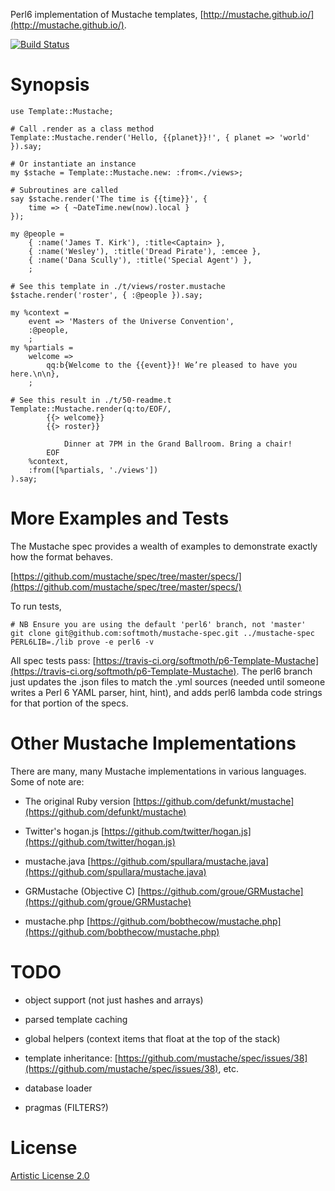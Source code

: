 Perl6 implementation of Mustache templates, [http://mustache.github.io/](http://mustache.github.io/).

[![Build Status](https://travis-ci.org/softmoth/p6-Template-Mustache.svg?branch=master)](https://travis-ci.org/softmoth/p6-Template-Mustache)

Synopsis
========

    use Template::Mustache;

    # Call .render as a class method
    Template::Mustache.render('Hello, {{planet}}!', { planet => 'world' }).say;

    # Or instantiate an instance
    my $stache = Template::Mustache.new: :from<./views>;

    # Subroutines are called
    say $stache.render('The time is {{time}}', {
        time => { ~DateTime.new(now).local }
    });

    my @people =
        { :name('James T. Kirk'), :title<Captain> },
        { :name('Wesley'), :title('Dread Pirate'), :emcee },
        { :name('Dana Scully'), :title('Special Agent') },
        ;

    # See this template in ./t/views/roster.mustache
    $stache.render('roster', { :@people }).say;

    my %context =
        event => 'Masters of the Universe Convention',
        :@people,
        ;
    my %partials =
        welcome =>
            qq:b{Welcome to the {{event}}! We’re pleased to have you here.\n\n},
        ;

    # See this result in ./t/50-readme.t
    Template::Mustache.render(q:to/EOF/,
            {{> welcome}}
            {{> roster}}

                Dinner at 7PM in the Grand Ballroom. Bring a chair!
            EOF
        %context,
        :from([%partials, './views'])
    ).say;

More Examples and Tests
=======================

The Mustache spec provides a wealth of examples to demonstrate exactly how the format behaves.

[https://github.com/mustache/spec/tree/master/specs/](https://github.com/mustache/spec/tree/master/specs/)

To run tests,

    # NB Ensure you are using the default 'perl6' branch, not 'master'
    git clone git@github.com:softmoth/mustache-spec.git ../mustache-spec
    PERL6LIB=./lib prove -e perl6 -v

All spec tests pass: [https://travis-ci.org/softmoth/p6-Template-Mustache](https://travis-ci.org/softmoth/p6-Template-Mustache). The perl6 branch just updates the .json files to match the .yml sources (needed until someone writes a Perl 6 YAML parser, hint, hint), and adds perl6 lambda code strings for that portion of the specs.

Other Mustache Implementations
==============================

There are many, many Mustache implementations in various languages. Some of note are:

  * The original Ruby version [https://github.com/defunkt/mustache](https://github.com/defunkt/mustache)

  * Twitter's hogan.js [https://github.com/twitter/hogan.js](https://github.com/twitter/hogan.js)

  * mustache.java [https://github.com/spullara/mustache.java](https://github.com/spullara/mustache.java)

  * GRMustache (Objective C) [https://github.com/groue/GRMustache](https://github.com/groue/GRMustache)

  * mustache.php [https://github.com/bobthecow/mustache.php](https://github.com/bobthecow/mustache.php)

TODO
====

  * object support (not just hashes and arrays)

  * parsed template caching

  * global helpers (context items that float at the top of the stack)

  * template inheritance: [https://github.com/mustache/spec/issues/38](https://github.com/mustache/spec/issues/38), etc.

  * database loader

  * pragmas (FILTERS?)

License
=======

[Artistic License 2.0](http://www.perlfoundation.org/artistic_license_2_0)
